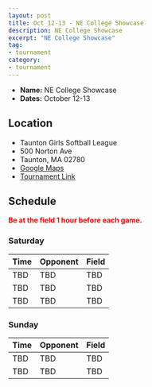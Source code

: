 ```yaml
---
layout: post
title: Oct 12-13 - NE College Showcase
description: NE College Showcase
excerpt: "NE College Showcase"
tag:
- tournament
category:
- tournament
---
```

* **Name:** NE College Showcase
* **Dates:** October 12-13

## Location
* Taunton Girls Softball League
* 500 Norton Ave
* Taunton, MA 02780
* [Google Maps](https://goo.gl/maps/hwF6hYwtfknJquRS7)
* [Tournament Link](http://www.asanewengland.com/TournamentDetails.aspx?TournamentKey=10492)
  
## Schedule
**<span style="color:red">Be at the field 1 hour before each game.</span>**

### Saturday

| Time | Opponent | Field |
|:---      |:---   |:---  |
| TBD      | TBD   |TBD   |
| TBD      | TBD   |TBD   |
| TBD      | TBD   |TBD   |

### Sunday

| Time | Opponent | Field |
|:---      |:---   |:---  |
| TBD      | TBD   |TBD   |
| TBD      | TBD   |TBD   |
